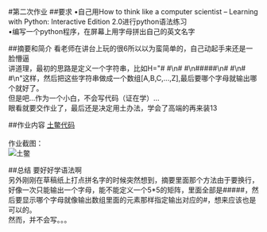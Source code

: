 #第二次作业
##要求
•自己用How to think like a computer scientist – Learning with Python: Interactive Edition 2.0进行python语法练习<br>
•编写一个python程序，在屏幕上用字母拼出自己的英文名字

##摘要和简介
看老师在讲台上玩的很6所以以为蛮简单的，自己动起手来还是一脸懵逼<br>
讲道理，最初的思路是定义一个字符串，比如H="#   #\n#   #\n#####\n#   #\n#   #\n"这样，然后把这些字符串做成一个数组[A,B,C,...,Z],最后要哪个字母就输出哪个就好了。<br>
但是吧...作为一个小白，不会写代码（证在学）...<br>
眼看就要交作业了，最后还是决定用土办法，学会了高端的再来装13<br>

##作业内容
[土鳖代码](https://github.com/toby459/compuational_physics_N2014301020139/blob/master/File_2.py)<br>
<br>
作业截图：<br>
![土鳖](https://github.com/toby459/compuational_physics_N2014301020139/blob/master/File_2/%E7%AC%AC%E4%BA%8C%E6%AC%A1%E4%BD%9C%E4%B8%9A%E6%88%AA%E5%9B%BE.png)

##总结
要好好学语法啊<br>
另外刚刚在草稿纸上打点拼名字的时候突然想到，摘要里面那个方法由于要换行，好像一次只能输出一个字母，能不能定义一个5*5的矩阵，里面全部是#####，然后要显示哪个字母就像输出数组里面的元素那样指定输出对应的#，想来应该也是可以的。<br>
然而，并不会写。。。
